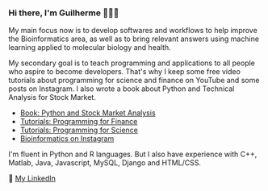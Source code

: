### Hi there, I'm Guilherme :man_technologist::dna:

My main focus now is to develop softwares and workflows to help improve the Bioinformatics area, as well as to bring relevant answers using machine learning applied to molecular biology and health.

My secondary goal is to teach programming and applications to all people who aspire to become developers. That's why I keep some free video tutorials about programming for science and finance on YouTube and some posts on Instagram. I also wrote a book about Python and Technical Analysis for Stock Market.

* [Book: Python and Stock Market Analysis](https://www.hotmart.com/product/python-e-analise-tecnica-para-bolsa-de-valores/I66488160M)
* [Tutorials: Programming for Finance](https://www.youtube.com/channel/UCX9926NagPLxyUcSkqDhE_g)
* [Tutorials: Programming for Science](https://www.youtube.com/channel/UCN7ERDQrytJkABbrbRKoFDg)
* [Bioinformatics on Instagram](https://www.instagram.com/sclab.sci)

I'm fluent in Python and R languages. But I also have experience with C++, Matlab, Java, Javascript, MySQL, Django and HTML/CSS.

:briefcase: [My LinkedIn](https://www.linkedin.com/in/guilherme-taborda-ribas-b327834b/)

<!--
**guilhermetabordaribas/guilhermetabordaribas** is a ✨ _special_ ✨ repository because its `README.md` (this file) appears on your GitHub profile.
https://github.com/ikatyang/emoji-cheat-sheet/blob/master/README.md

I also wrote a book about Python and technical analysis for stock exchange. Please, take a look at the [Book](https://clubedeautores.com.br/livro/python-e-analise-tecnica-para-bolsa-de-valores)

Here are some ideas to get you started:
👋
- 🔭 I’m currently working on ...
- 🌱 I’m currently learning ...
- 👯 I’m looking to collaborate on ...
- 🤔 I’m looking for help with ...
- 💬 Ask me about ...
- 📫 How to reach me: ...
- 😄 Pronouns: ...
- ⚡ Fun fact: ...
-->
